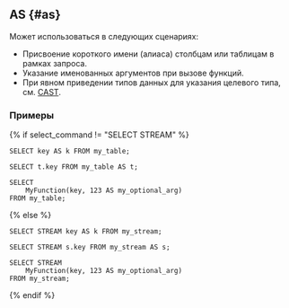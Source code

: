 ## AS {#as}

Может использоваться в следующих сценариях:

* Присвоение короткого имени (алиаса) столбцам или таблицам в рамках запроса.
* Указание именованных аргументов при вызове функций.
* При явном приведении типов данных для указания целевого типа, см. [CAST](../../../syntax/expressions.md#cast).

### Примеры

{% if select_command != "SELECT STREAM" %}

```yql
SELECT key AS k FROM my_table;
```

```yql
SELECT t.key FROM my_table AS t;
```

```yql
SELECT
    MyFunction(key, 123 AS my_optional_arg)
FROM my_table;
```
{% else %}

```yql
SELECT STREAM key AS k FROM my_stream;
```

```yql
SELECT STREAM s.key FROM my_stream AS s;
```

```yql
SELECT STREAM
    MyFunction(key, 123 AS my_optional_arg)
FROM my_stream;
```

{% endif %}